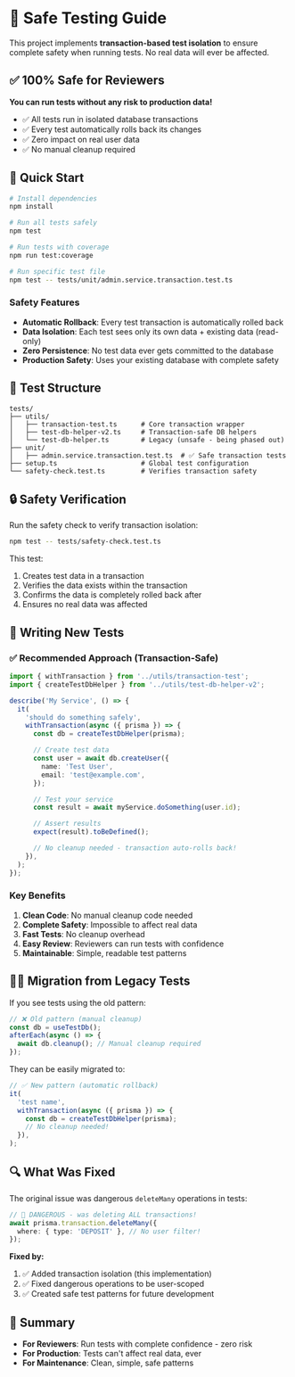 # 🧪 Safe Testing Guide

This project implements **transaction-based test isolation** to ensure complete safety when running tests. No real data will ever be affected.

## ✅ **100% Safe for Reviewers**

**You can run tests without any risk to production data!**

- ✅ All tests run in isolated database transactions
- ✅ Every test automatically rolls back its changes
- ✅ Zero impact on real user data
- ✅ No manual cleanup required

## 🚀 Quick Start

```bash
# Install dependencies
npm install

# Run all tests safely
npm test

# Run tests with coverage
npm run test:coverage

# Run specific test file
npm test -- tests/unit/admin.service.transaction.test.ts
```

### Safety Features

- **Automatic Rollback**: Every test transaction is automatically rolled back
- **Data Isolation**: Each test sees only its own data + existing data (read-only)
- **Zero Persistence**: No test data ever gets committed to the database
- **Production Safety**: Uses your existing database with complete safety

## 📁 Test Structure

```
tests/
├── utils/
│   ├── transaction-test.ts      # Core transaction wrapper
│   ├── test-db-helper-v2.ts     # Transaction-safe DB helpers
│   └── test-db-helper.ts        # Legacy (unsafe - being phased out)
├── unit/
│   ├── admin.service.transaction.test.ts  # ✅ Safe transaction tests
├── setup.ts                     # Global test configuration
└── safety-check.test.ts         # Verifies transaction safety
```

## 🔒 Safety Verification

Run the safety check to verify transaction isolation:

```bash
npm test -- tests/safety-check.test.ts
```

This test:

1. Creates test data in a transaction
2. Verifies the data exists within the transaction
3. Confirms the data is completely rolled back after
4. Ensures no real data was affected

## 📝 Writing New Tests

### ✅ Recommended Approach (Transaction-Safe)

```typescript
import { withTransaction } from '../utils/transaction-test';
import { createTestDbHelper } from '../utils/test-db-helper-v2';

describe('My Service', () => {
  it(
    'should do something safely',
    withTransaction(async ({ prisma }) => {
      const db = createTestDbHelper(prisma);

      // Create test data
      const user = await db.createUser({
        name: 'Test User',
        email: 'test@example.com',
      });

      // Test your service
      const result = await myService.doSomething(user.id);

      // Assert results
      expect(result).toBeDefined();

      // No cleanup needed - transaction auto-rolls back!
    }),
  );
});
```

### Key Benefits

1. **Clean Code**: No manual cleanup code needed
2. **Complete Safety**: Impossible to affect real data
3. **Fast Tests**: No cleanup overhead
4. **Easy Review**: Reviewers can run tests with confidence
5. **Maintainable**: Simple, readable test patterns

## 🏃‍♂️ Migration from Legacy Tests

If you see tests using the old pattern:

```typescript
// ❌ Old pattern (manual cleanup)
const db = useTestDb();
afterEach(async () => {
  await db.cleanup(); // Manual cleanup required
});
```

They can be easily migrated to:

```typescript
// ✅ New pattern (automatic rollback)
it(
  'test name',
  withTransaction(async ({ prisma }) => {
    const db = createTestDbHelper(prisma);
    // No cleanup needed!
  }),
);
```

## 🔍 What Was Fixed

The original issue was dangerous `deleteMany` operations in tests:

```typescript
// 🚨 DANGEROUS - was deleting ALL transactions!
await prisma.transaction.deleteMany({
  where: { type: 'DEPOSIT' }, // No user filter!
});
```

**Fixed by:**

1. ✅ Added transaction isolation (this implementation)
2. ✅ Fixed dangerous operations to be user-scoped
3. ✅ Created safe test patterns for future development

## 🌟 Summary

- **For Reviewers**: Run tests with complete confidence - zero risk
- **For Production**: Tests can't affect real data, ever
- **For Maintenance**: Clean, simple, safe patterns
